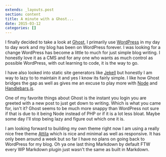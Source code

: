 ```yaml
---
extends: _layouts.post
section: content
title: A minute with a Ghost...
date: 2015-03-12
categories: []
---
```

I finally decided to take a look at [Ghost](https://ghost.org/), I primarily use [WordPress](https://wordpress.org/) in my day to day work and my blog has been on WordPress forever.  I was looking for a change WordPress has become a little to much for just simple blog writing.  I honestly love it as a CMS and for any one who wants as much control as possible WordPress, with out learning to code, it is the way to go.

I have also looked into static site generators like [Jekell](http://jekyllrb.com/) but honestly I am way to lazy to to maintain it and yes I know its fairly simple.  I like how Ghost bridges the gap as well as gives me an excuse to play more with [Node](https://nodejs.org/) and [Handlebars.js](http://handlebarsjs.com/).

One of my favorite things about Ghost is the instant you login you are greeted with a new post to just get down to writing. Which is what you came for, isn't it?  Ghost seems to be much more snappy than WordPress not sure if that is due to it being Node instead of PHP or if it is a lot less bloat.  Maybe some day I'll stop being lazy and figure out which one it is.

 I am looking forward to building my own theme right now I am using a really nice free theme [Attila](https://github.com/zutrinken/attila) which is nice and minimal as well as responsive.  It has only been around a week but so far I have no plans on going back to WordPress for my blog.  Oh ya one last thing Markdown by default FTW every WP Markdown plugin just wasn't the same as built in Markdown.
